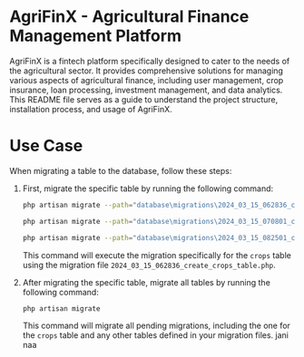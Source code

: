 # AgriFinX - Agricultural Finance Management Platform

AgriFinX is a fintech platform specifically designed to cater to the needs of the agricultural sector. It provides comprehensive solutions for managing various aspects of agricultural finance, including user management, crop insurance, loan processing, investment management, and data analytics. This README file serves as a guide to understand the project structure, installation process, and usage of AgriFinX.

# Use Case

When migrating a table to the database, follow these steps:

1. First, migrate the specific table by running the following command:

    ```sh
    php artisan migrate --path="database\migrations\2024_03_15_062836_create_crops_table.php"

    ```

    ```sh
    php artisan migrate --path="database\migrations\2024_03_15_070801_create_flnancial_groups_table.php"
    
    ```

     ```sh
    php artisan migrate --path="database\migrations\2024_03_15_082501_create_agricultural_officers_table.php"
    
    ```

    This command will execute the migration specifically for the `crops` table using the migration file `2024_03_15_062836_create_crops_table.php`.

2. After migrating the specific table, migrate all tables by running the following command:

    ```sh
    php artisan migrate
    ```

    This command will migrate all pending migrations, including the one for the `crops` table and any other tables defined in your migration files.
jani naa
